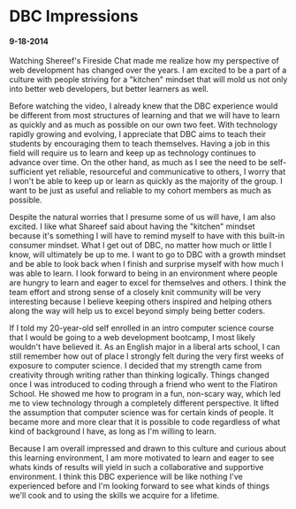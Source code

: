 # DBC Impressions
####
#### 9-18-2014



Watching Shereef's Fireside Chat made me realize how my perspective of web development has changed over the years. I am excited to be a part of a culture with people striving for a "kitchen" mindset that will mold us not only into better web developers, but better learners as well.

Before watching the video, I already knew that the DBC experience would be different from most structures of learning and that we will have to learn as quickly and as much as possible on our own two feet. With technology rapidly growing and evolving, I appreciate that DBC aims to teach their students by encouraging them to teach themselves. Having a job in this field will require us to learn and keep up as technology continues to advance over time. On the other hand, as much as I see the need to be self-sufficient yet reliable, resourceful and communicative to others, I worry that I won't be able to keep up or learn as quickly as the majority of the group. I want to be just as useful and reliable to my cohort members as much as possible.

Despite the natural worries that I presume some of us will have, I am also excited. I like what Shareef said about having the "kitchen" mindset because it's something I will have to remind myself to have with this built-in consumer mindset. What I get out of DBC, no matter how much or little I know, will ultimately be up to me. I want to go to DBC with a growth mindset and be able to look back when I finish and surprise myself with how much I was able to learn. I look forward to being in an environment where people are hungry to learn and eager to excel for themselves and others. I think the team effort and strong sense of a closely knit community will be very interesting because I believe keeping others inspired and helping others along the way will help us to excel beyond simply being better coders.

If I told my 20-year-old self enrolled in an intro computer science course that I would be going to a web development bootcamp, I most likely wouldn't have believed it. As an English major in a liberal arts school, I can still remember how out of place I strongly felt during the very first weeks of exposure to computer science. I decided that my strength came from creativity through writing rather than thinking logically. Things changed once I was introduced to coding through a friend who went to the Flatiron School. He showed me how to program in a fun, non-scary way, which led me to view technology through a completely different perspective. It lifted the assumption that computer science was for certain kinds of people. It became more and more clear that it is possible to code regardless of what kind of background I have, as long as I'm willing to learn.

Because I am overall impressed and drawn to this culture and curious about this learning environment, I am more motivated to learn and eager to see whats kinds of results will yield in such a collaborative and supportive environment. I think this DBC experience will be like nothing I've experienced before and I'm looking forward to see what kinds of things we'll cook and to using the skills we acquire for a lifetime.

